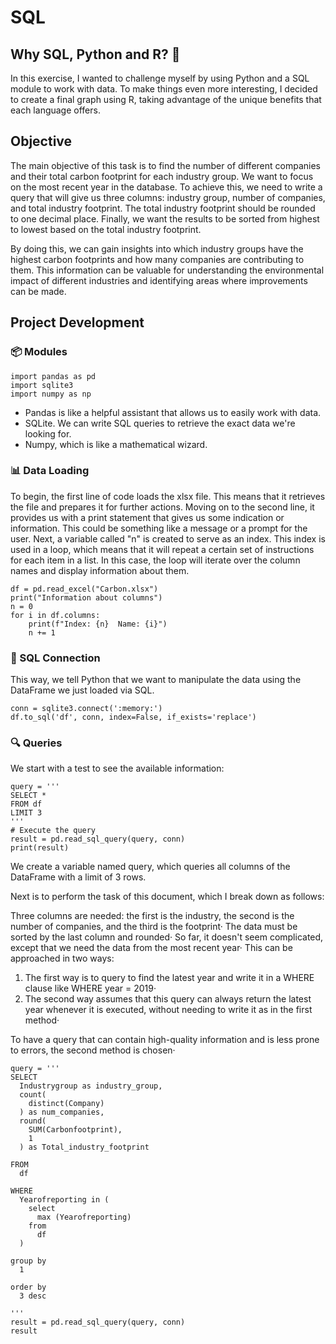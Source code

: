# SQL

## Why SQL, Python and R? 🐍

In this exercise, I wanted to challenge myself by using Python and a SQL module to work with data. To make things even more interesting, I decided to create a final graph using R, taking advantage of the unique benefits that each language offers.

## Objective
The main objective of this task is to find the number of different companies and their total carbon footprint for each industry group. We want to focus on the most recent year in the database. To achieve this, we need to write a query that will give us three columns: industry group, number of companies, and total industry footprint. The total industry footprint should be rounded to one decimal place. Finally, we want the results to be sorted from highest to lowest based on the total industry footprint.

By doing this, we can gain insights into which industry groups have the highest carbon footprints and how many companies are contributing to them. This information can be valuable for understanding the environmental impact of different industries and identifying areas where improvements can be made.

## Project Development
### 📦 Modules
```
import pandas as pd
import sqlite3
import numpy as np
```

* Pandas is like a helpful assistant that allows us to easily work with data.
* SQLite. We can write SQL queries to retrieve the exact data we're looking for.
* Numpy, which is like a mathematical wizard.


### 📊 Data Loading

To begin, the first line of code loads the xlsx file. This means that it retrieves the file and prepares it for further actions. 
Moving on to the second line, it provides us with a print statement that gives us some indication or information. This could be something like a message or a prompt for the user. 
Next, a variable called "n" is created to serve as an index. This index is used in a loop, which means that it will repeat a certain set of instructions for each item in a list. In this case, the loop will iterate over the column names and display information about them. 


```
df = pd.read_excel("Carbon.xlsx")
print("Information about columns")
n = 0
for i in df.columns:
    print(f"Index: {n}  Name: {i}")
    n += 1
```

### 🔌 SQL Connection

This way, we tell Python that we want to manipulate the data using the DataFrame we just loaded via SQL.
```
conn = sqlite3.connect(':memory:')
df.to_sql('df', conn, index=False, if_exists='replace')
```

### 🔍 Queries
We start with a test to see the available information:
```
query = '''
SELECT *
FROM df
LIMIT 3
'''
# Execute the query
result = pd.read_sql_query(query, conn)
print(result)
```
We create a variable named query, which queries all columns of the DataFrame with a limit of 3 rows.

Next is to perform the task of this document, which I break down as follows:

Three columns are needed: the first is the industry, the second is the number of companies, and the third is the footprint· The data must be sorted by the last column and rounded· So far, it doesn't seem complicated, except that we need the data from the most recent year· This can be approached in two ways:

1. The first way is to query to find the latest year and write it in a WHERE clause like WHERE year = 2019·
2. The second way assumes that this query can always return the latest year whenever it is executed, without needing to write it as in the first method·

To have a query that can contain high-quality information and is less prone to errors, the second method is chosen· 

```
query = '''
SELECT 
  Industrygroup as industry_group, 
  count(
    distinct(Company)
  ) as num_companies, 
  round(
    SUM(Carbonfootprint), 
    1
  ) as Total_industry_footprint 
  
FROM 
  df
   
WHERE 
  Yearofreporting in (
    select 
      max (Yearofreporting) 
    from 
      df
  )
   
group by 
  1 
  
order by 
  3 desc

'''
result = pd.read_sql_query(query, conn)
result

```


